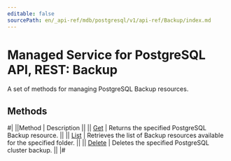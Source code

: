 ```yaml
---
editable: false
sourcePath: en/_api-ref/mdb/postgresql/v1/api-ref/Backup/index.md
---
```


# Managed Service for PostgreSQL API, REST: Backup

A set of methods for managing PostgreSQL Backup resources.

## Methods

#|
||Method | Description ||
|| [Get](get.md) | Returns the specified PostgreSQL Backup resource. ||
|| [List](list.md) | Retrieves the list of Backup resources available for the specified folder. ||
|| [Delete](delete.md) | Deletes the specified PostgreSQL cluster backup. ||
|#